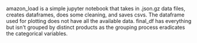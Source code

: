 amazon\_load is a simple jupyter notebook that takes in .json.gz data files, creates dataframes, does some cleaning, and saves csvs. The dataframe used for plotting does not have all the available data. final\_df has everything but isn't grouped by distinct products as the grouping process eradicates the categorical variables.  
